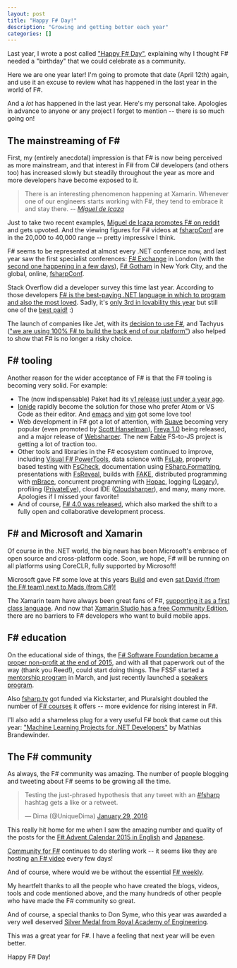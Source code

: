 ```yaml
---
layout: post
title: "Happy F# Day!"
description: "Growing and getting better each year"
categories: []
---
```


Last year, I wrote a post called ["Happy F# Day"](../posts/happy-fsharp-day.md), explaining why I thought F# needed a "birthday" that we could celebrate as a community.

Here we are one year later! I'm going to promote that date (April 12th) again, and use it an excuse to review what has happened in the last year in the world of F#.

And a *lot* has happened in the last year.  Here's my personal take. Apologies in advance to anyone or any project I forget to mention -- there is so much going on!

## The mainstreaming of F# ##

First, my (entirely anecdotal) impression is that F# is now being perceived as more mainstream, and that interest in F# from C# developers (and others too)
has increased slowly but steadily throughout the year as more and more developers have become exposed to it.

> There is an interesting phenomenon happening at Xamarin. 
> Whenever one of our engineers starts working with F#, they tend to embrace it and stay there.
> -- *[Miguel de Icaza](https://www.reddit.com/r/programmerchat/comments/4dxpcp/i_am_miguel_de_icaza_i_started_xamarin_mono_gnome/d1vasd6?context=3)*

Just to take two recent examples, [Miguel de Icaza promotes F# on reddit](https://www.reddit.com/r/programmerchat/comments/4dxpcp/i_am_miguel_de_icaza_i_started_xamarin_mono_gnome/d1v954m)
and gets upvoted. And the viewing figures for F# videos at [fsharpConf](https://blogs.msdn.microsoft.com/mvpawardprogram/2016/04/11/its-not-too-late-to-catch-the-fsharpconf-action/)
are in the 20,000 to 40,000 range -- pretty impressive I think.

F# seems to be represented at almost every .NET conference now, and last year saw the first specialist conferences: [F# Exchange](http://trelford.com/blog/post/FSharpEx.aspx) in London
(with the [second one happening in a few days](https://skillsmatter.com/conferences/7145-f-exchange-2016)), [F# Gotham](http://www.fsharpgotham.com/) in New York City,
and the global, online, [fsharpConf](http://fsharpconf.com/).

Stack Overflow did a developer survey this time last year. According to those developers [F# is the best-paying .NET language in which to program and also the most loved](https://twitter.com/lobrien/status/615216594969452544).
Sadly, it's [only 3rd in lovability this year](https://stackoverflow.com/research/developer-survey-2016#technology-most-loved-dreaded-and-wanted) but still one of the [best paid!](https://stackoverflow.com/research/developer-survey-2016#technology-top-paying-tech) :)

The launch of companies like Jet, with its [decision to use F#](http://techgroup.jet.com/blog/2015/03-22-on-how-jet-chose/),
and Tachyus (["we are using 100% F# to build the back end of our platform"](https://news.ycombinator.com/item?id=7543093)) also helped to show that F# is no longer a risky choice.

## F# tooling

Another reason for the wider acceptance of F# is that the F# tooling is becoming very solid. For example:

* The (now indispensable) Paket had its [v1 release just under a year ago](https://fsprojects.github.io/Paket/release-notes.html). 
* [Ionide](http://ionide.io/) rapidly become the solution for those who prefer Atom or VS Code as their editor.
  And [emacs](https://melpa.org/#/fsharp-mode) and [vim](https://github.com/fsharp/vim-fsharp) got some love too!
* Web development in F# got a lot of attention, with [Suave](https://suave.io) becoming very popular (even promoted by [Scott Hanselman](http://www.hanselman.com/blog/RunningSuaveioAndFWithFAKEInAzureWebAppsWithGitAndTheDeployButton.aspx)),
  [Freya 1.0](http://docs.freya.io/en/latest/) being released, and a major release of [Websharper](http://websharper.com/blog-entry/4323/websharper-3-0-released).
  The new [Fable](https://github.com/fsprojects/Fable) FS-to-JS project is getting a lot of traction too.
* Other tools and libraries in the F# ecosystem continued to improve, including
  [Visual F# PowerTools](https://fsprojects.github.io/VisualFSharpPowerTools/index.html),
  data science with [FsLab](http://fslab.org/),
  property based testing with [FsCheck](https://fscheck.github.io/FsCheck/),
  documentation using [FSharp.Formatting](https://tpetricek.github.io/FSharp.Formatting/),
  presentations with [FsReveal](https://fsprojects.github.io/FsReveal/),
  builds with [FAKE](https://github.com/fsharp/Fake),
  distributed programming with [mBrace](http://mbrace.io/),
  concurrent programming with [Hopac](https://hopac.github.io/Hopac/Hopac.html),
  logging ([Logary](https://logary.github.io/)),
  profiling ([PrivateEye](http://www.privateeye.io/)),
  cloud IDE ([Cloudsharper](http://cloudsharper.com/)),
  and many, many more. Apologies if I missed your favorite!
* And of course, [F# 4.0 was released](https://blogs.msdn.microsoft.com/dotnet/2015/07/20/announcing-the-rtm-of-visual-f-4-0/), which also marked the shift to a fully open and collaborative development process.
 
## F# and Microsoft and Xamarin
 
Of course in the .NET world, the big news has been Microsoft's embrace of open source and cross-platform code.
Soon, we hope, F# will be running on all platforms using CoreCLR, fully supported by Microsoft!

Microsoft gave F# some love at this years [Build](https://channel9.msdn.com/Events/Build/2016/T661) and even [sat David (from the F# team) next to Mads (from C#)!](https://channel9.msdn.com/Events/Build/2016/C920)

The Xamarin team have always been great fans of F#, [supporting it as a first class language](https://developer.xamarin.com/guides/cross-platform/fsharp/).
And now that [Xamarin Studio has a free Community Edition](https://blog.xamarin.com/xamarin-for-all/), there are no barriers to F# developers who want to build mobile apps.
 
## F# education

On the educational side of things, the [F# Software Foundation became a proper non-profit at the end of 2015](http://foundation.fsharp.org/fssf_granted_501_c_3_nonprofit_status), and
with all that paperwork out of the way (thank you Reed!), could start doing things. The FSSF started a [mentorship program](http://fsharp.org/mentorship/) in March, and just recently launched a [speakers program](http://foundation.fsharp.org/speakers_program_launch).

Also [fsharp.tv](https://fsharp.tv/) got funded via Kickstarter, and Pluralsight doubled the number of [F# courses](https://www.pluralsight.com/search?q=f%23&categories=course) it offers
-- more evidence for rising interest in F#.

I'll also add a shameless plug for a very useful F# book that came out this year: ["Machine Learning Projects for .NET Developers"](https://www.apress.com/9781430267676) by Mathias Brandewinder.
 
## The F# community
 
As always, the F# community was amazing. The number of people blogging and tweeting about F# seems to be growing all the time.

<blockquote class="twitter-tweet" data-lang="en"><p lang="en" dir="ltr">Testing the just-phrased hypothesis that any tweet with an <a href="https://twitter.com/hashtag/fsharp?src=hash">#fsharp</a> hashtag gets a like or a retweet.</p>&mdash; Dima (@UniqueDima) <a href="https://twitter.com/UniqueDima/status/692908823468732416">January 29, 2016</a></blockquote>
<script async src="//platform.twitter.com/widgets.js" charset="utf-8"></script>

This really hit home for me when I saw the amazing number and quality of the posts for the
[F# Advent Calendar 2015 in English](https://sergeytihon.wordpress.com/2015/10/25/f-advent-calendar-in-english-2015/) and [Japanese](http://connpass.com/event/22056/).

[Community for F#](http://c4fsharp.net/) continues to do sterling work -- it seems like they are hosting [an F# video](https://www.youtube.com/channel/UCCQPh0mSMaVpRcKUeWPotSA/feed) every few days!

And of course, where would we be without the essential [F# weekly](https://sergeytihon.wordpress.com/category/f-weekly/). 

My heartfelt thanks to all the people who have created the blogs, videos, tools and code mentioned above, and the many hundreds of other people who have made the F# community so great.

And of course, a special thanks to Don Syme, who this year was awarded a very well deserved [Silver Medal from Royal Academy of Engineering](https://blogs.technet.microsoft.com/inside_microsoft_research/2015/07/01/microsoft-researcher-don-syme-honored-with-silver-medal-from-royal-academy-of-engineering/).
  
This was a great year for F#. I have a feeling that next year will be even better. 
  
 
Happy F# Day!